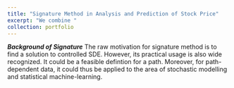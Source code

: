 ```yaml
---
title: "Signature Method in Analysis and Prediction of Stock Price"
excerpt: "We combine "
collection: portfolio
---
```

***Background of Signature***
The raw motivation for signature method is to find a solution to controlled SDE. However, its practical usage is also wide recognized. It could be a feasible defintion for a path. 
Moreover, for path-dependent data, it could thus be applied to the area of stochastic modelling and statistical machine-learning.

